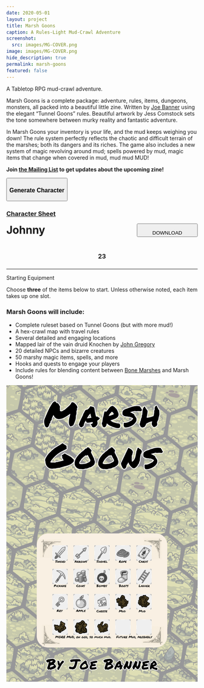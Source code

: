 ```yaml
---
date: 2020-05-01
layout: project
title: Marsh Goons
caption: A Rules-Light Mud-Crawl Adventure
screenshot:
  src: images/MG-COVER.png
image: images/MG-COVER.png
hide_description: true
permalink: marsh-goons
featured: false
---
```


A Tabletop RPG mud-crawl adventure. 

Marsh Goons is a complete package: adventure, rules, items, dungeons, monsters, all packed into a beautiful little zine. Written by [Joe Banner](https://joebanner.co.uk/) using the elegant “Tunnel Goons” rules. Beautiful artwork by Jess Comstock sets the tone somewhere between murky reality and fantastic adventure.

In Marsh Goons your inventory is your life, and the mud keeps weighing you down! The rule system perfectly reflects the chaotic and difficult terrain of the marshes; both its dangers and its riches. The game also includes a new system of magic revolving around mud; spells powered by mud, magic items that change when covered in mud, mud mud MUD! 

**Join [the Mailing List](https://gumroad.com/technicalgrimoire/follow) to get updates about the upcoming zine!**

<div class="row centerButtons">
  <div class="col-md-6 col-9">
    <button id="CharButton" class="btn bonemarshes-btn" onclick="generate()">
      <h3>Generate Character</h3>
    </button>  
    </div>
      <div class="col-md-6 col-6">
    <a class="btn bonemarshes-btn" href="/files/MG_CharSheet.pdf" target="_blank">
      <h3>Character Sheet</h3>
    </a>
  </div>
</div>

<div class="container bonemarshesCard" id="charCard">
  <div style="display:flex;justify-content:space-between;">
    <h1 id="charName" style="margin-top:0px;">Johnny</h1>
    <button id="downloadBTN" class="btn bonemarshes-btn-sm data-html2canvas-ignore" onclick="saveCharacterIMG()" style="width:160px;margin-bottom:auto;">
      <p style="margin-bottom: 0;">DOWNLOAD</p>
    </button>
  </div>
  <div class="row">
		<div class="col-md col-10"><h3 id="charHP" style="text-align:center;">23</h3></div>
		<div class="col-md col-10"><h3 style="text-align:center;" id="charPOW"></h3></div>
		<div class="col-md col-10"><h3 style="text-align:center;" id="charINS"></h3></div>
		<div class="col-md col-10"><h3 style="text-align:center;" id="charKNO"></h3></div>
	</div>
  <hr>
  <p class="h2" style="margin-top: 10px;" id="charEquip">Starting Equipment</p>
  <p>Choose <strong>three</strong> of the items below to start. Unless otherwise noted, each item takes up one slot.</p>
  <p id="charItems"></p>
</div>

### Marsh Goons will include:

 - Complete ruleset based on Tunnel Goons (but with more mud!)
 - A hex-crawl map with travel rules
 - Several detailed and engaging locations
 - Mapped lair of the vain druid Knochen by [John Gregory](http://unlawfulgames.blogspot.com/)
 - 20 detailed NPCs and bizarre creatures
 - 50 marshy magic items, spells, and more
 - Hooks and quests to engage your players
 - Include rules for blending content between [Bone Marshes](/bone-marshes) and Marsh Goons!

![MG_cover.png.png](/images/posts/MG_cover.png)

<script async src="/assets/js/html2canvas.min.js"></script>
<script async src="/_pages/resources/mg_generator.js" charset="utf-8"></script>